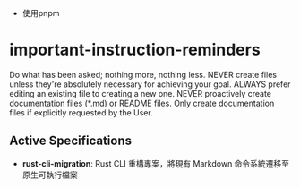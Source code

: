- 使用pnpm
# important-instruction-reminders
Do what has been asked; nothing more, nothing less.
NEVER create files unless they're absolutely necessary for achieving your goal.
ALWAYS prefer editing an existing file to creating a new one.
NEVER proactively create documentation files (*.md) or README files. Only create documentation files if explicitly requested by the User.

## Active Specifications
- **rust-cli-migration**: Rust CLI 重構專案，將現有 Markdown 命令系統遷移至原生可執行檔案